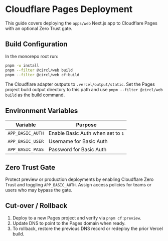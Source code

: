 # Cloudflare Pages Deployment

This guide covers deploying the `apps/web` Next.js app to Cloudflare Pages with an optional Zero Trust gate.

## Build Configuration

In the monorepo root run:

```bash
pnpm -w install
pnpm --filter @circl/web build
pnpm --filter @circl/web cf:build
```

The Cloudflare adapter outputs to `.vercel/output/static`. Set the Pages project build output directory to this path and use `pnpm --filter @circl/web build` as the build command.

## Environment Variables

| Variable | Purpose |
| --- | --- |
| `APP_BASIC_AUTH` | Enable Basic Auth when set to `1` |
| `APP_BASIC_USER` | Username for Basic Auth |
| `APP_BASIC_PASS` | Password for Basic Auth |

## Zero Trust Gate

Protect preview or production deployments by enabling Cloudflare Zero Trust and toggling `APP_BASIC_AUTH`. Assign access policies for teams or users who may bypass the gate.

## Cut-over / Rollback

1. Deploy to a new Pages project and verify via `pnpm cf:preview`.
2. Update DNS to point to the Pages domain when ready.
3. To rollback, restore the previous DNS record or redeploy the prior Vercel build.

